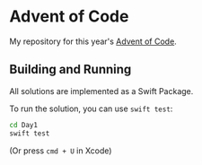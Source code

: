 # Advent of Code

My repository for this year's [Advent of Code](https://adventofcode.com).

## Building and Running

All solutions are implemented as a Swift Package.

To run the solution, you can use `swift test`:

```sh
cd Day1
swift test
```

(Or press `cmd + U` in Xcode)
